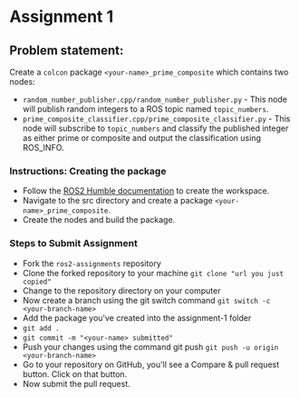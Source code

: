 # Assignment 1
## Problem statement:
Create a `colcon` package `<your-name>_prime_composite` which contains two nodes:

- `random_number_publisher.cpp/random_number_publisher.py` - This node will publish random integers to a ROS topic named `topic_numbers`.
- `prime_composite_classifier.cpp/prime_composite_classifier.py` - This node will subscribe to `topic_numbers` and classify the published integer as either prime or composite and output the classification using ROS_INFO.

### Instructions: Creating the package
- Follow the [ROS2 Humble documentation](https://docs.ros.org/en/humble/Tutorials/Beginner-Client-Libraries/Creating-A-Workspace/Creating-A-Workspace.html) to create the workspace.
- Navigate to the src directory and create a package `<your-name>_prime_composite`.
- Create the nodes and build the package.

### Steps to Submit Assignment
* Fork the `ros2-assignments` repository
* Clone the forked repository to your machine `git clone "url you just copied"`
* Change to the repository directory on your computer
* Now create a branch using the git switch command `git switch -c <your-branch-name>`
* Add the package you've created into the assignment-1 folder
* `git add .`
* `git commit -m "<your-name> submitted"`
* Push your changes using the command git push `git push -u origin <your-branch-name>`
* Go to your repository on GitHub, you'll see a Compare & pull request button. Click on that button.
* Now submit the pull request.